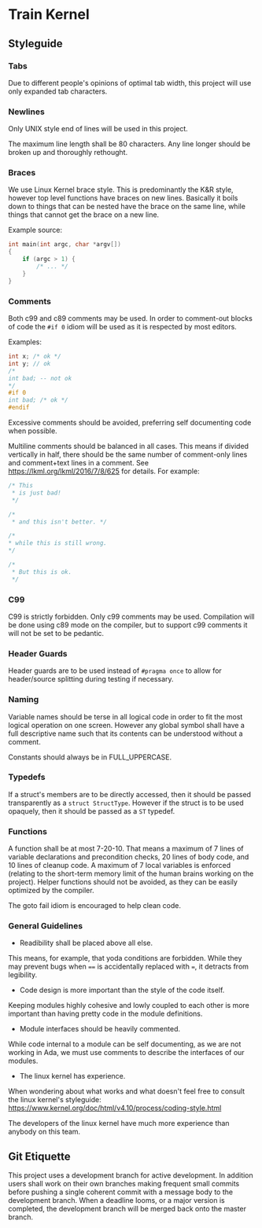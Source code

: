 # Train Kernel

## Styleguide

### Tabs

Due to different people's opinions of optimal tab width, this project will use
only expanded tab characters.

### Newlines

Only UNIX style end of lines will be used in this project.

The maximum line length shall be 80 characters. Any line longer should be broken
up and thoroughly rethought.

### Braces

We use Linux Kernel brace style. This is predominantly the K&R style, however
top level functions have braces on new lines. Basically it boils down to things
that can be nested have the brace on the same line, while things that cannot get
the brace on a new line.

Example source:

```c
int main(int argc, char *argv[])
{
    if (argc > 1) {
        /* ... */
    }
}
```

### Comments

Both c99 and c89 comments may be used. In order to comment-out blocks of code
the `#if 0` idiom will be used as it is respected by most editors.

Examples:

```c
int x; /* ok */
int y; // ok
/*
int bad; -- not ok
*/
#if 0
int bad; /* ok */
#endif
```

Excessive comments should be avoided, preferring self documenting code when
possible.

Multiline comments should be balanced in all cases. This means if divided
vertically in half, there should be the same number of comment-only lines and
comment+text lines in a comment. See https://lkml.org/lkml/2016/7/8/625 for details. For example:

```c
/* This
 * is just bad!
 */

/*
 * and this isn't better. */

/*
* while this is still wrong.
*/

/*
 * But this is ok.
 */
```

### C99

C99 is strictly forbidden. Only c99 comments may be used. Compilation will be
done using c89 mode on the compiler, but to support c99 comments it will not be
set to be pedantic.

### Header Guards

Header guards are to be used instead of `#pragma once` to allow for
header/source splitting during testing if necessary.

### Naming

Variable names should be terse in all logical code in order to fit the most
logical operation on one screen. However any global symbol shall have a full
descriptive name such that its contents can be understood without a comment.

Constants should always be in FULL\_UPPERCASE.

### Typedefs

If a struct's members are to be directly accessed, then it should be passed
transparently as a `struct StructType`. However if the struct is to be used
opaquely, then it should be passed as a `ST` typedef.

### Functions

A function shall be at most 7-20-10. That means a maximum of 7 lines of variable
declarations and precondition checks, 20 lines of body code, and 10 lines of
cleanup code. A maximum of 7 local variables is enforced (relating to the
short-term memory limit of the human brains working on the project). Helper
functions should not be avoided, as they can be easily optimized by the
compiler.

The goto fail idiom is encouraged to help clean code.

### General Guidelines

 - Readibility shall be placed above all else.

This means, for example, that yoda conditions are forbidden. While they may
prevent bugs when `==` is accidentally replaced with `=`, it detracts from
legibility.

 - Code design is more important than the style of the code itself.

Keeping modules highly cohesive and lowly coupled to each other is more
important than having pretty code in the module definitions.

 - Module interfaces should be heavily commented.

While code internal to a module can be self documenting, as we are not working
in Ada, we must use comments to describe the interfaces of our modules.

 - The linux kernel has experience.

When wondering about what works and what doesn't feel free to consult the linux
kernel's styleguide:
https://www.kernel.org/doc/html/v4.10/process/coding-style.html

The developers of the linux kernel have much more experience than anybody on
this team.

## Git Etiquette

This project uses a development branch for active development. In addition users
shall work on their own branches making frequent small commits before pushing a
single coherent commit with a message body to the development branch. When a
deadline looms, or a major version is completed, the development branch will be
merged back onto the master branch.
